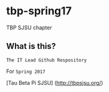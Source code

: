 # tbp-spring17
TBP SJSU chapter 

## What is this?
```
The IT Lead Github Respository 
```
For `Spring 2017`

[Tau Beta Pi SJSU] (http://tbpsjsu.org/)
